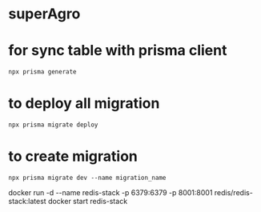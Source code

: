 # superAgro

# for sync table with prisma client

`npx prisma generate`

# to deploy all migration

`npx prisma migrate deploy`

# to create migration

`npx prisma migrate dev --name migration_name`

docker run -d --name redis-stack -p 6379:6379 -p 8001:8001 redis/redis-stack:latest
docker start redis-stack
